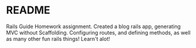 # README

Rails Guide Homework assignment. Created a blog rails app, generating MVC without Scaffolding.
Configuring routes, and defining methods, as well as many other fun rails things! Learn't alot!
